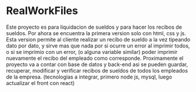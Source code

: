 # RealWorkFiles
Este proyecto es para liquidacion de sueldos y para hacer los recibos de sueldos. Por ahora se encuentra la primera version solo con html, css y js. Esta version permite al cliente realizar un recibo de sueldo a la vez tipeando dato por dato, y sirve mas que nada por si ocurre un error al imprimir todos, o si se imprimio con un error, (o alguna variable similar) poder imprimir nuevamente el recibo del empleado como corresponde. 
Proximamente el proyecto va a contar con base de datos y back-end asi se pueden guardar, recuperar, modificar y verificar recibos de sueldos de todos los empleados de la empresa. (tecnologias a integrar, primero node js, mysql, luego actualizar el front con react)
